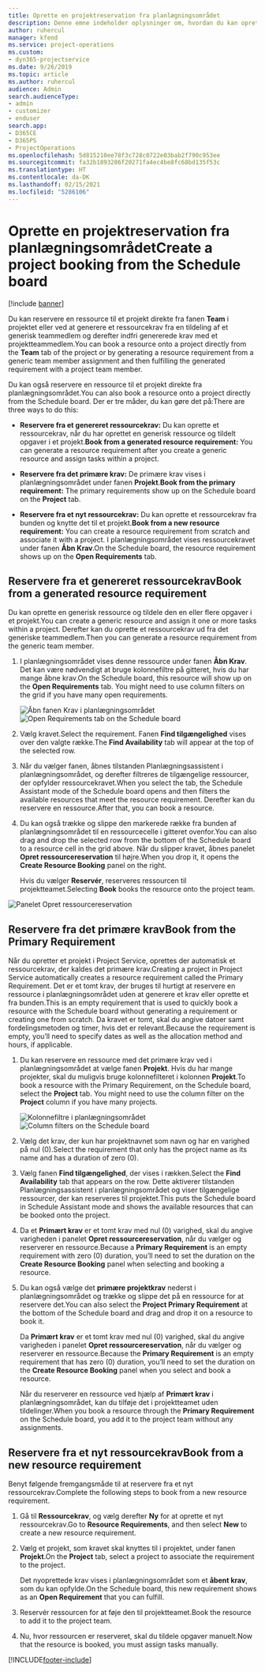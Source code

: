 ```yaml
---
title: Oprette en projektreservation fra planlægningsområdet
description: Denne emne indeholder oplysninger om, hvordan du kan oprette en projektreservation fra planlægningsområdet.
author: ruhercul
manager: kfend
ms.service: project-operations
ms.custom:
- dyn365-projectservice
ms.date: 9/26/2019
ms.topic: article
ms.author: ruhercul
audience: Admin
search.audienceType:
- admin
- customizer
- enduser
search.app:
- D365CE
- D365PS
- ProjectOperations
ms.openlocfilehash: 5d815210ee78f3c728c0722e03bab2f790c953ee
ms.sourcegitcommit: fa32b1893286f20271fa4ec4be8fc68bd135f53c
ms.translationtype: HT
ms.contentlocale: da-DK
ms.lasthandoff: 02/15/2021
ms.locfileid: "5286106"
---
```

# <a name="create-a-project-booking-from-the-schedule-board"></a><span data-ttu-id="e9bbd-103">Oprette en projektreservation fra planlægningsområdet</span><span class="sxs-lookup"><span data-stu-id="e9bbd-103">Create a project booking from the Schedule board</span></span>

[!include [banner](../includes/psa-now-project-operations.md)]

<span data-ttu-id="e9bbd-104">Du kan reservere en ressource til et projekt direkte fra fanen **Team** i projektet eller ved at generere et ressourcekrav fra en tildeling af et generisk teammedlem og derefter indfri genererede krav med et projektteammedlem.</span><span class="sxs-lookup"><span data-stu-id="e9bbd-104">You can book a resource onto a project directly from the **Team** tab of the project or by generating a resource requirement from a generic team member assignment and then fulfilling the generated requirement with a project team member.</span></span>

<span data-ttu-id="e9bbd-105">Du kan også reservere en ressource til et projekt direkte fra planlægningsområdet.</span><span class="sxs-lookup"><span data-stu-id="e9bbd-105">You can also book a resource onto a project directly from the Schedule board.</span></span> <span data-ttu-id="e9bbd-106">Der er tre måder, du kan gøre det på:</span><span class="sxs-lookup"><span data-stu-id="e9bbd-106">There are three ways to do this:</span></span>

- <span data-ttu-id="e9bbd-107">**Reservere fra et genereret ressourcekrav:** Du kan oprette et ressourcekrav, når du har oprettet en generisk ressource og tildelt opgaver i et projekt.</span><span class="sxs-lookup"><span data-stu-id="e9bbd-107">**Book from a generated resource requirement:** You can generate a resource requirement after you create a generic resource and assign tasks within a project.</span></span>

- <span data-ttu-id="e9bbd-108">**Reservere fra det primære krav:** De primære krav vises i planlægningsområdet under fanen **Projekt**.</span><span class="sxs-lookup"><span data-stu-id="e9bbd-108">**Book from the primary requirement:** The primary requirements show up on the Schedule board on the **Project** tab.</span></span> 

- <span data-ttu-id="e9bbd-109">**Reservere fra et nyt ressourcekrav:** Du kan oprette et ressourcekrav fra bunden og knytte det til et projekt.</span><span class="sxs-lookup"><span data-stu-id="e9bbd-109">**Book from a new resource requirement:** You can create a resource requirement from scratch and associate it with a project.</span></span> <span data-ttu-id="e9bbd-110">I planlægningsområdet vises ressourcekravet under fanen **Åbn Krav**.</span><span class="sxs-lookup"><span data-stu-id="e9bbd-110">On the Schedule board, the resource requirement shows up on the **Open Requirements** tab.</span></span>

## <a name="book-from-a-generated-resource-requirement"></a><span data-ttu-id="e9bbd-111">Reservere fra et genereret ressourcekrav</span><span class="sxs-lookup"><span data-stu-id="e9bbd-111">Book from a generated resource requirement</span></span>

<span data-ttu-id="e9bbd-112">Du kan oprette en generisk ressource og tildele den en eller flere opgaver i et projekt.</span><span class="sxs-lookup"><span data-stu-id="e9bbd-112">You can create a generic resource and assign it one or more tasks within a project.</span></span> <span data-ttu-id="e9bbd-113">Derefter kan du oprette et ressourcekrav ud fra det generiske teammedlem.</span><span class="sxs-lookup"><span data-stu-id="e9bbd-113">Then you can generate a resource requirement from the generic team member.</span></span> 

1.  <span data-ttu-id="e9bbd-114">I planlægningsområdet vises denne ressource under fanen **Åbn Krav**. Det kan være nødvendigt at bruge kolonnefiltre på gitteret, hvis du har mange åbne krav.</span><span class="sxs-lookup"><span data-stu-id="e9bbd-114">On the Schedule board, this resource will show up on the **Open Requirements** tab. You might need to use column filters on the grid if you have many open requirements.</span></span> 

    <span data-ttu-id="e9bbd-115">![Åbn fanen Krav i planlægningsområdet](media/FAQ-Project-Booking-Schedule-Board-1.png "Skærmbillede af reservations- og tildelingstabel")</span><span class="sxs-lookup"><span data-stu-id="e9bbd-115">![Open Requirements tab on the Schedule board](media/FAQ-Project-Booking-Schedule-Board-1.png "Screenshot of bookings and assignments table")</span></span>

2. <span data-ttu-id="e9bbd-116">Vælg kravet.</span><span class="sxs-lookup"><span data-stu-id="e9bbd-116">Select the requirement.</span></span> <span data-ttu-id="e9bbd-117">Fanen **Find tilgængelighed** vises over den valgte række.</span><span class="sxs-lookup"><span data-stu-id="e9bbd-117">The **Find Availability** tab will appear at the top of the selected row.</span></span>
 
3. <span data-ttu-id="e9bbd-118">Når du vælger fanen, åbnes tilstanden Planlægningsassistent i planlægningsområdet, og derefter filtreres de tilgængelige ressourcer, der opfylder ressourcekravet.</span><span class="sxs-lookup"><span data-stu-id="e9bbd-118">When you select the tab, the Schedule Assistant mode of the Schedule board opens and then filters the available resources that meet the resource requirement.</span></span> <span data-ttu-id="e9bbd-119">Derefter kan du reservere en ressource.</span><span class="sxs-lookup"><span data-stu-id="e9bbd-119">After that, you can book a resource.</span></span>

4. <span data-ttu-id="e9bbd-120">Du kan også trække og slippe den markerede række fra bunden af planlægningsområdet til en ressourcecelle i gitteret ovenfor.</span><span class="sxs-lookup"><span data-stu-id="e9bbd-120">You can also drag and drop the selected row from the bottom of the Schedule board to a resource cell in the grid above.</span></span> <span data-ttu-id="e9bbd-121">Når du slipper kravet, åbnes panelet **Opret ressourcereservation** til højre.</span><span class="sxs-lookup"><span data-stu-id="e9bbd-121">When you drop it, it opens the **Create Resource Booking** panel on the right.</span></span>

    <span data-ttu-id="e9bbd-122">Hvis du vælger **Reservér**, reserveres ressourcen til projektteamet.</span><span class="sxs-lookup"><span data-stu-id="e9bbd-122">Selecting **Book** books the resource onto the project team.</span></span>

![Panelet Opret ressourcereservation](media/FAQ-Project-Booking-Schedule-Board-6.png "")
 

## <a name="book-from-the-primary-requirement"></a><span data-ttu-id="e9bbd-124">Reservere fra det primære krav</span><span class="sxs-lookup"><span data-stu-id="e9bbd-124">Book from the Primary Requirement</span></span>

<span data-ttu-id="e9bbd-125">Når du opretter et projekt i Project Service, oprettes der automatisk et ressourcekrav, der kaldes det primære krav.</span><span class="sxs-lookup"><span data-stu-id="e9bbd-125">Creating a project in Project Service automatically creates a resource requirement called the Primary Requirement.</span></span> <span data-ttu-id="e9bbd-126">Det er et tomt krav, der bruges til hurtigt at reservere en ressource i planlægningsområdet uden at generere et krav eller oprette et fra bunden.</span><span class="sxs-lookup"><span data-stu-id="e9bbd-126">This is an empty requirement that is used to quickly book a resource with the Schedule board without generating a requirement or creating one from scratch.</span></span> <span data-ttu-id="e9bbd-127">Da kravet er tomt, skal du angive datoer samt fordelingsmetoden og timer, hvis det er relevant.</span><span class="sxs-lookup"><span data-stu-id="e9bbd-127">Because the requirement is empty, you’ll need to specify dates as well as the allocation method and hours, if applicable.</span></span> 

1. <span data-ttu-id="e9bbd-128">Du kan reservere en ressource med det primære krav ved i planlægningsområdet at vælge fanen **Projekt**. Hvis du har mange projekter, skal du muligvis bruge kolonnefilteret i kolonnen **Projekt**.</span><span class="sxs-lookup"><span data-stu-id="e9bbd-128">To book a resource with the Primary Requirement, on the Schedule board, select the **Project** tab. You might need to use the column filter on the **Project** column if you have many projects.</span></span>

   <span data-ttu-id="e9bbd-129">![Kolonnefiltre i planlægningsområdet](media/FAQ-Project-Booking-Schedule-Board-2.png "Skærmbillede af reservations- og tildelingstabel")</span><span class="sxs-lookup"><span data-stu-id="e9bbd-129">![Column filters on the Schedule board](media/FAQ-Project-Booking-Schedule-Board-2.png "Screenshot of bookings and assignments table")</span></span>

2. <span data-ttu-id="e9bbd-130">Vælg det krav, der kun har projektnavnet som navn og har en varighed på nul (0).</span><span class="sxs-lookup"><span data-stu-id="e9bbd-130">Select the requirement that only has the project name as its name and has a duration of zero (0).</span></span>

3. <span data-ttu-id="e9bbd-131">Vælg fanen **Find tilgængelighed**, der vises i rækken.</span><span class="sxs-lookup"><span data-stu-id="e9bbd-131">Select the **Find Availability** tab that appears on the row.</span></span> <span data-ttu-id="e9bbd-132">Dette aktiverer tilstanden Planlægningsassistent i planlægningsområdet og viser tilgængelige ressourcer, der kan reserveres til projektet.</span><span class="sxs-lookup"><span data-stu-id="e9bbd-132">This puts the Schedule board in Schedule Assistant mode and shows the available resources that can be booked onto the project.</span></span>

4. <span data-ttu-id="e9bbd-133">Da et **Primært krav** er et tomt krav med nul (0) varighed, skal du angive varigheden i panelet **Opret ressourcereservation**, når du vælger og reserverer en ressource.</span><span class="sxs-lookup"><span data-stu-id="e9bbd-133">Because a **Primary Requirement** is an empty requirement with zero (0) duration, you’ll need to set the duration on the **Create Resource Booking** panel when selecting and booking a resource.</span></span>

5. <span data-ttu-id="e9bbd-134">Du kan også vælge det **primære projektkrav** nederst i planlægningsområdet og trække og slippe det på en ressource for at reservere det.</span><span class="sxs-lookup"><span data-stu-id="e9bbd-134">You can also select the **Project Primary Requirement** at the bottom of the Schedule board and drag and drop it on a resource to book it.</span></span>
 
    <span data-ttu-id="e9bbd-135">Da **Primært krav** er et tomt krav med nul (0) varighed, skal du angive varigheden i panelet **Opret ressourcereservation**, når du vælger og reserverer en ressource.</span><span class="sxs-lookup"><span data-stu-id="e9bbd-135">Because the **Primary Requirement** is an empty requirement that has zero (0) duration, you’ll need to set the duration on the **Create Resource Booking** panel when you select and book a resource.</span></span>
 
    <span data-ttu-id="e9bbd-136">Når du reserverer en ressource ved hjælp af **Primært krav** i planlægningsområdet, kan du tilføje det i projektteamet uden tildelinger.</span><span class="sxs-lookup"><span data-stu-id="e9bbd-136">When you book a resource through the **Primary Requirement** on the Schedule board, you add it to the project team without any assignments.</span></span>
 
## <a name="book-from-a-new-resource-requirement"></a><span data-ttu-id="e9bbd-137">Reservere fra et nyt ressourcekrav</span><span class="sxs-lookup"><span data-stu-id="e9bbd-137">Book from a new resource requirement</span></span>
<span data-ttu-id="e9bbd-138">Benyt følgende fremgangsmåde til at reservere fra et nyt ressourcekrav.</span><span class="sxs-lookup"><span data-stu-id="e9bbd-138">Complete the following steps to book from a new resource requirement.</span></span> 

1. <span data-ttu-id="e9bbd-139">Gå til **Ressourcekrav**, og vælg derefter **Ny** for at oprette et nyt ressourcekrav.</span><span class="sxs-lookup"><span data-stu-id="e9bbd-139">Go to **Resource Requirements**, and then select **New** to create a new resource requirement.</span></span>

2. <span data-ttu-id="e9bbd-140">Vælg et projekt, som kravet skal knyttes til i projektet, under fanen **Projekt**.</span><span class="sxs-lookup"><span data-stu-id="e9bbd-140">On the **Project** tab, select a project to associate the requirement to the project.</span></span>
 
    <span data-ttu-id="e9bbd-141">Det nyoprettede krav vises i planlægningsområdet som et **åbent krav**, som du kan opfylde.</span><span class="sxs-lookup"><span data-stu-id="e9bbd-141">On the Schedule board, this new requirement shows as an **Open Requirement** that you can fulfill.</span></span>

3. <span data-ttu-id="e9bbd-142">Reservér ressourcen for at føje den til projektteamet.</span><span class="sxs-lookup"><span data-stu-id="e9bbd-142">Book the resource to add it to the project team.</span></span>

4. <span data-ttu-id="e9bbd-143">Nu, hvor ressourcen er reserveret, skal du tildele opgaver manuelt.</span><span class="sxs-lookup"><span data-stu-id="e9bbd-143">Now that the resource is booked, you must assign tasks manually.</span></span>



[!INCLUDE[footer-include](../includes/footer-banner.md)]